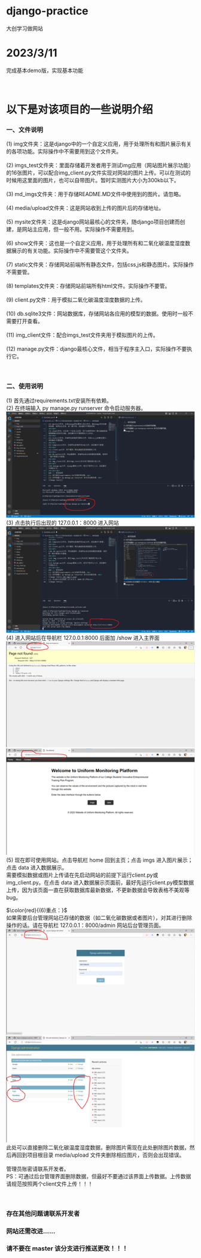 # django-practice
大创学习做网站
<br>
# 2023/3/11
完成基本demo版，实现基本功能
<br><br><br>
# 以下是对该项目的一些说明介绍
### 一、文件说明
(1) img文件夹：这是django中的一个自定义应用，用于处理所有和图片展示有关的各项功能。实际操作中不需要用到这个文件夹。
<br><br>
(2) imgs_test文件夹：里面存储着开发者用于测试img应用（网站图片展示功能）的16张图片，可以配合img_client.py文件实现对网站的图片上传。可以在测试的时候用这里面的图片，也可以自带图片。暂时实测图片大小为300kb以下。
<br><br>
(3) md_imgs文件夹：用于存储README.MD文件中使用到的图片。请忽略。
<br><br>
(4) media/upload文件夹：这是网站收到上传的图片后的存储地址。
<br><br>
(5) mysite文件夹：这是django网站最核心的文件夹，随django项目创建而创建，是网站主应用，但一般不用。实际操作不需要用到。
<br><br>
(6) show文件夹：这也是一个自定义应用，用于处理所有和二氧化碳温度湿度数据展示的有关功能。实际操作中不需要管这个文件夹。
<br><br>
(7) static文件夹：存储网站前端所有静态文件，包括css,js和静态图片。实际操作不需要管。
<br><br>
(8) templates文件夹：存储网站前端所有html文件。实际操作不要管。
<br><br>
(9) client.py文件：用于模拟二氧化碳温度湿度数据的上传。
<br><br>
(10) db.sqlite3文件：网站数据库，存储网站各应用的模型的数据。使用时一般不需要打开查看。
<br><br>
(11) img_client文件：配合imgs_test文件夹用于模拟图片的上传。
<br><br>
(12) manage.py文件：django最核心文件，相当于程序主入口，实际操作不要执行它。
<br><br><br>
### 二、使用说明
(1) 首先通过requirements.txt安装所有依赖。<br>
(2) 在终端输入 py manage.py runserver 命令启动服务器。<br>
![image text](./md_imgs/1.png)
(3) 点击执行后出现的 127.0.0.1：8000 进入网站<br>
![image text](./md_imgs/2.png)
(4) 进入网站后在导航栏 127.0.0.1:8000 后面加 /show 进入主界面<br>
![image text](./md_imgs/3.png)
![image text](./md_imgs/4.png)
(5) 现在即可使用网站。点击导航栏 home 回到主页；点击 imgs 进入图片展示；点击 data 进入数据展示。<br>
需要模拟数据或图片上传请在先启动网站的前提下运行client.py或img_client.py。在点击 data 进入数据展示页面前，最好先运行client.py模型数据上传，因为该页面一直在获取数据库最新数据，不更新数据会导致表格不美观等bug。<br>
<!-- <p style='color:red;'>(6)重点：</p> -->
$\color{red}{(6)重点：}$<br>
如果需要后台管理网站已存储的数据（如二氧化碳数据或者图片），对其进行删除操作的话。请在导航栏 127.0.0.1：8000/admin 网站后台管理员面。
![image text](./md_imgs/5.png)
![image text](./md_imgs/6.png)
<br>
此处可以直接删除二氧化碳温度湿度数据，删除图片需现在此处删除图片数据，然后再回到项目根目录 media/upload 文件夹删除相应图片，否则会出现错误。
<br><br>
管理员账密请联系开发者。<br>
PS：可通过后台管理界面删除数据，但最好不要通过该界面上传数据。上传数据请规范按照两个client文件上传！！！
<br><br><br>

### 存在其他问题请联系开发者
### 网站还需改进......
### 请不要在 master 该分支进行推送更改！！！
